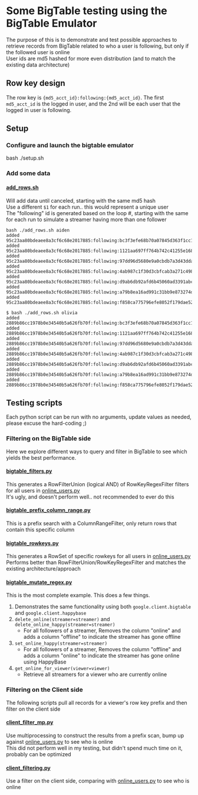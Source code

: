 # Some BigTable testing using the BigTable Emulator   
The purpose of this is to demonstrate and test possible approaches to retrieve records from BigTable related to who a user is following, but only if the followed user is online   
User ids are md5 hashed for more even distribution (and to match the existing data architecture)   

## Row key design    

The row key is `{md5_acct_id}:following:{md5_acct_id}`. The first `md5_acct_id` is the logged in user, and the 2nd will be each user that the logged in user is following.

## Setup

### Configure and launch the bigtable emulator

bash ./setup.sh

### Add some data

#### [add_rows.sh](add_rows.sh)    
Will add data until canceled, starting with the same md5 hash   
Use a different `$1` for each run.. this would represent a unique user   
The "following" id is generated based on the loop #, starting with the same for each run to simulate a streamer having more than one follower

```
bash ./add_rows.sh aiden
added 95c23aa80bdeaee8a3cf6c68e2017885:following:bc3f3efe68b70a07845d363f1cc1b4c3
added 95c23aa80bdeaee8a3cf6c68e2017885:following:1121aa697ff764b742c41255e16825a6
added 95c23aa80bdeaee8a3cf6c68e2017885:following:97dd96d5680e9a0cbdb7a3d43ddaa86e
added 95c23aa80bdeaee8a3cf6c68e2017885:following:4ab987c1f30d3cbfcab3a271c4987152
added 95c23aa80bdeaee8a3cf6c68e2017885:following:d9ab6db92afd6b45060ad3391abcb433
added 95c23aa80bdeaee8a3cf6c68e2017885:following:a79b8ea16ad991c31bb9e873274d8a0b
added 95c23aa80bdeaee8a3cf6c68e2017885:following:f858ca775796efe8052f179dae5224e4

$ bash ./add_rows.sh olivia
added 2889b86cc1978b0e34540b5a626fb70f:following:bc3f3efe68b70a07845d363f1cc1b4c3
added 2889b86cc1978b0e34540b5a626fb70f:following:1121aa697ff764b742c41255e16825a6
added 2889b86cc1978b0e34540b5a626fb70f:following:97dd96d5680e9a0cbdb7a3d43ddaa86e
added 2889b86cc1978b0e34540b5a626fb70f:following:4ab987c1f30d3cbfcab3a271c4987152
added 2889b86cc1978b0e34540b5a626fb70f:following:d9ab6db92afd6b45060ad3391abcb433
added 2889b86cc1978b0e34540b5a626fb70f:following:a79b8ea16ad991c31bb9e873274d8a0b
added 2889b86cc1978b0e34540b5a626fb70f:following:f858ca775796efe8052f179dae5224e4
```

## Testing scripts

Each python script can be run with no arguments, update values as needed, please excuse the hard-coding ;)

### Filtering on the BigTable side    

Here we explore different ways to query and filter in BigTable to see which yields the best performance.   

#### [bigtable_filters.py](bigtable_filters.py)

This generates a RowFilterUnion (logical AND) of RowKeyRegexFilter filters for all users in [online_users.py]()   
It's ugly, and doesn't perform well.. not recommended to ever do this   

#### [bigtable_prefix_column_range.py](bigtable_prefix_column_range.py)    

This is a prefix search with a ColumnRangeFilter, only return rows that contain this specific column

#### [bigtable_rowkeys.py](bigtable_rowkeys.py)

This generates a RowSet of specific rowkeys for all users in [online_users.py]()    
Performs better than RowFilterUnion/RowKeyRegexFilter and matches the existing architecture/approach

#### [bigtable_mutate_regex.py](bigtable_mutate_regex.py)

This is the most complete example. This does a few things.    
1. Demonstrates the same functionality using both  `google.client.bigtable` and `google.client.happybase`   
1. `delete_online(streamer=streamer)`    and `delete_online_happy(streamer=streamer)`   
    * For all followers of a streamer, Removes the column "online" and adds a column "offline" to indicate the streamer has gone offline
1. `set_online_happy(streamer=streamer)`
   * For all followers of a streamer, Removes the column "offline" and adds a column "online" to indicate the streamer has gone online using HappyBase
1. `get_online_for_viewer(viewer=viewer)`
   * Retrieve all streamers for a viewer who are currently online

### Filtering on the Client side

The following scripts pull all records for a viewer's row key prefix and then filter on the client side

#### [client_filter_mp.py](client_filter_mp.py)    
Use multiprocessing to construct the results from a prefix scan, bump up against [online_users.py](online_users.py) to see who is online   
This did not perform well in my testing, but didn't spend much time on it, probably can be optimized

#### [client_filtering.py](client_filtering.py)    
Use a filter on the client side, comparing with [online_users.py](online_users.py) to see who is online
